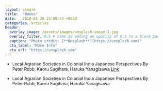 ```yaml
---
layout: single
title:  "Books"
date:   2018-01-30 23:08:44 +0530
categories: articles
header:
  overlay_image: /assets/images/unsplash-image-1.jpg
  overlay_filter: 0.5 # same as adding an opacity of 0.5 to a black background
  caption: "Photo credit: [**Unsplash**](https://unsplash.com)"
  cta_label: "More Info"
  cta_url: "https://unsplash.com"
---
```



* Local Agrarian Societies in Colonial India Japanese Perspectives 
		By Peter Robb, Kaoru Sugihara, Haruka Yanagisawa 
    [Link][book]

* Local Agrarian Societies in Colonial India Japanese Perspectives 
    By Peter Robb, Kaoru Sugihara, Haruka Yanagisawa 

[book]: https://books.google.co.in/books?id=xVXfAQAAQBAJ

